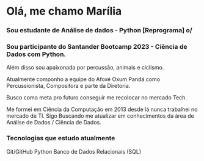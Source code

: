 # Olá, me chamo Marília

### Sou estudante de Análise de dados - Python [Reprograma]  o/
### Sou participante do Santander Bootcamp 2023 - Ciência de Dados com Python.

Além disso sou apaixonada por percussão, animais e ciclismo.

Atualmente componho a equipe do Afoxé Oxum Pandá como Percussionista, Compositora e parte da Diretoria. 

Busco como meta pro futuro conseguir me recolocar no mercado Tech.

Me formei em Ciência da Computação em 2013 
desde lá nunca trabalhei no mercado de TI.
Sigo Buscando me atualizar em conhecimentos da área de Análise de Dados / Ciência de Dados.

### Tecnologias que estudo atualmente

Git/GitHub
Python
Banco de Dados Relacionais (SQL)

